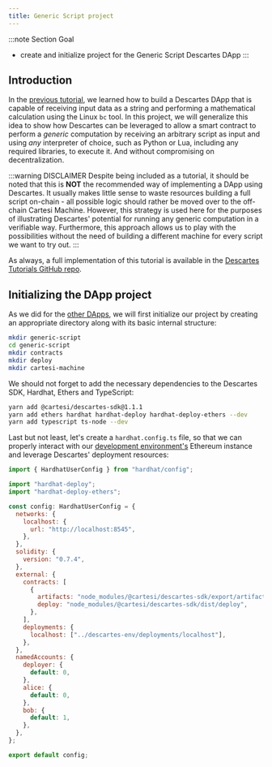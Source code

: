 ```yaml
---
title: Generic Script project
---
```


:::note Section Goal
- create and initialize project for the Generic Script Descartes DApp
:::

## Introduction

In the [previous tutorial](../../calculator/create-project/), we learned how to build a Descartes DApp that is capable of receiving input data as a string and performing a mathematical calculation using the Linux `bc` tool. In this project, we will generalize this idea to show how Descartes can be leveraged to allow a smart contract to perform a *generic* computation by receiving an arbitrary script as input and using *any* interpreter of choice, such as Python or Lua, including any required libraries, to execute it. And without compromising on decentralization.

:::warning DISCLAIMER
Despite being included as a tutorial, it should be noted that this is **NOT** the recommended way of implementing a DApp using Descartes. It usually makes little sense to waste resources building a full script on-chain - all possible logic should rather be moved over to the off-chain Cartesi Machine. However, this strategy is used here for the purposes of illustrating Descartes' potential for running any generic computation in a verifiable way. Furthermore, this approach allows us to play with the possibilities without the need of building a different machine for every script we want to try out.
:::

As always, a full implementation of this tutorial is available in the [Descartes Tutorials GitHub repo](https://github.com/cartesi/descartes-tutorials/tree/master/generic-script).


## Initializing the DApp project

As we did for the [other DApps](../../helloworld/create-project/), we will first initialize our project by creating an appropriate directory along with its basic internal structure:

```bash
mkdir generic-script
cd generic-script
mkdir contracts
mkdir deploy
mkdir cartesi-machine
```

We should not forget to add the necessary dependencies to the Descartes SDK, Hardhat, Ethers and TypeScript:

```bash
yarn add @cartesi/descartes-sdk@1.1.1
yarn add ethers hardhat hardhat-deploy hardhat-deploy-ethers --dev
yarn add typescript ts-node --dev
```

Last but not least, let's create a `hardhat.config.ts` file, so that we can properly interact with our [development environment's](../../descartes-env) Ethereum instance and leverage Descartes' deployment resources:

```javascript
import { HardhatUserConfig } from "hardhat/config";

import "hardhat-deploy";
import "hardhat-deploy-ethers";

const config: HardhatUserConfig = {
  networks: {
    localhost: {
      url: "http://localhost:8545",
    },
  },
  solidity: {
    version: "0.7.4",
  },
  external: {
    contracts: [
      {
        artifacts: "node_modules/@cartesi/descartes-sdk/export/artifacts",
        deploy: "node_modules/@cartesi/descartes-sdk/dist/deploy",
      },
    ],
    deployments: {
      localhost: ["../descartes-env/deployments/localhost"],
    },
  },
  namedAccounts: {
    deployer: {
      default: 0,
    },
    alice: {
      default: 0,
    },
    bob: {
      default: 1,
    },
  },
};

export default config;
```
